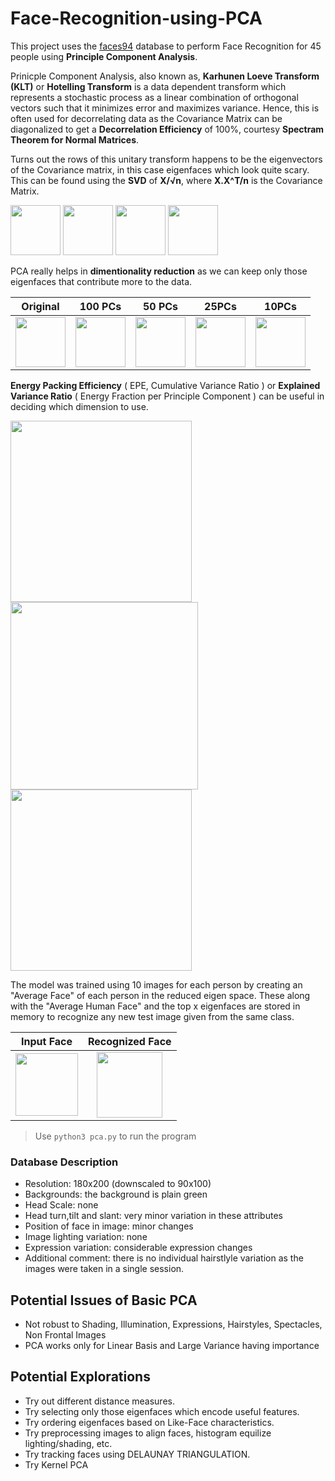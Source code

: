 # Face-Recognition-using-PCA

This project uses the [faces94](https://cmp.felk.cvut.cz/~spacelib/faces/faces94.html) database to perform
Face Recognition for 45 people using **Principle Component Analysis**.

Prinicple Component Analysis, also known as, **Karhunen Loeve Transform (KLT)** or **Hotelling Transform** is
a data dependent transform which represents a stochastic process as a linear combination of orthogonal vectors
such that it minimizes error and maximizes variance. Hence, this is often used for decorrelating data
as the Covariance Matrix can be diagonalized to get a **Decorrelation Efficiency** of 100%,
courtesy **Spectram Theorem for Normal Matrices**.

Turns out the rows of this unitary transform happens to be the eigenvectors of the Covariance matrix, in this case
eigenfaces which look quite scary. This can be found using the **SVD** of **X/√n**, where **X.X^T/n** is the Covariance Matrix.

<img src='https://user-images.githubusercontent.com/64144419/134182819-73ad942f-0182-4b6a-a930-cc8018535f36.png' height=80>  <img src='https://user-images.githubusercontent.com/64144419/134182842-8c1e224f-420d-4519-a821-6ce30c3ee7b8.png' height=80>  <img src='https://user-images.githubusercontent.com/64144419/134182853-d7f48e04-ff39-419d-9b3d-71b8556b3ae7.png' height=80>  <img src='https://user-images.githubusercontent.com/64144419/134183185-393ee2e9-70b7-44dd-8165-a2db14ae36c5.png' height=80>

PCA really helps in **dimentionality reduction** as we can keep only those eigenfaces that contribute more to
the data.

| Original | 100 PCs | 50 PCs | 25PCs | 10PCs |
| :------: | :-----: | :----: | :---: | :---: |
| <img src='https://user-images.githubusercontent.com/64144419/134184414-96dd047b-b55d-467b-a80b-634ba879bf72.png' width=80> | <img src='https://user-images.githubusercontent.com/64144419/134188538-e2fceff7-0529-4552-87f4-f0e81cdd8498.png' width=80> | <img src='https://user-images.githubusercontent.com/64144419/134187339-571fefe5-fbcd-47a8-822f-e585c2364836.png' width=80> | <img src='https://user-images.githubusercontent.com/64144419/134186535-209968b0-f896-4e03-9cbe-95f3fe450325.png' width=80> | <img src='https://user-images.githubusercontent.com/64144419/134183459-a7cbbbef-d381-49e0-8f31-ae3632153d9c.png' width=80> |

**Energy Packing Efficiency** ( EPE, Cumulative Variance Ratio ) or **Explained Variance Ratio** ( Energy Fraction per Principle Component )
can be useful in deciding which dimension to use.

<img src='https://user-images.githubusercontent.com/64144419/134182227-83fc749f-63c7-45d6-9561-405d5dd795e5.png' width=290>  <img src='https://user-images.githubusercontent.com/64144419/134182272-811450b3-1ae6-43e4-ad3f-e0aaada0e121.png' width=300> <img src='https://user-images.githubusercontent.com/64144419/134182305-d4143b92-991c-4b0a-9482-ac1f8d1327c9.png' width=290>

The model was trained using 10 images for each person by creating an "Average Face" of each person in the
reduced eigen space. These along with the "Average Human Face" and the top x eigenfaces are stored in memory to recognize
any new test image given from the same class.


| Input Face | Recognized Face |
| :--------: | :-------------: |
| <img src='https://user-images.githubusercontent.com/64144419/134189344-674d55bb-dc8d-4ceb-91ec-aeeb0c69063b.png' width=100> | <img src='https://user-images.githubusercontent.com/64144419/134189573-93f501af-af4e-48b8-9b12-32cca9a62e8d.png' width=105> |


> Use `python3 pca.py` to run the program

### Database Description
* Resolution: 180x200 (downscaled to 90x100)
* Backgrounds: the background is plain green
* Head Scale:  none
* Head turn,tilt and slant:  very minor variation in these attributes
* Position of face in image:  minor changes
* Image lighting variation:  none
* Expression variation:  considerable expression changes
* Additional comment:  there is no individual hairstlyle variation as the images were taken in a single session.



## Potential Issues of Basic PCA
* Not robust to Shading, Illumination, Expressions, Hairstyles, Spectacles, Non Frontal Images
* PCA works only for Linear Basis and Large Variance having importance

## Potential Explorations
* Try out different distance measures.
* Try selecting only those eigenfaces which encode useful features.
* Try ordering eigenfaces based on Like-Face characteristics.
* Try preprocessing images to align faces, histogram equilize lighting/shading, etc.
* Try tracking faces using DELAUNAY TRIANGULATION.
* Try Kernel PCA
